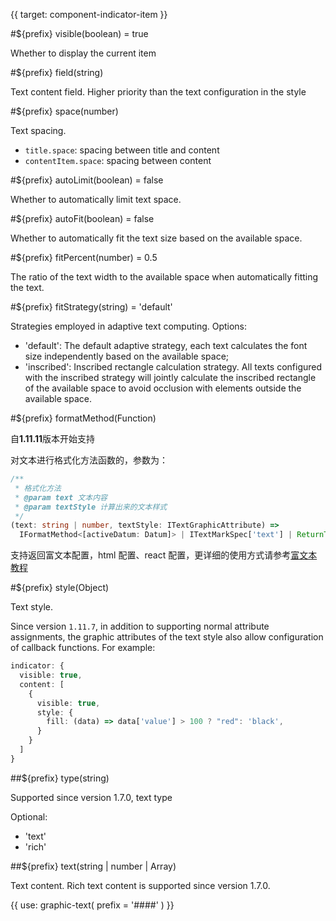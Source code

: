 {{ target: component-indicator-item }}

#${prefix} visible(boolean) = true

Whether to display the current item

#${prefix} field(string)

Text content field.
Higher priority than the text configuration in the style

#${prefix} space(number)

Text spacing.

- `title.space`: spacing between title and content
- `contentItem.space`: spacing between content

#${prefix} autoLimit(boolean) = false

Whether to automatically limit text space.

#${prefix} autoFit(boolean) = false

Whether to automatically fit the text size based on the available space.

#${prefix} fitPercent(number) = 0.5

The ratio of the text width to the available space when automatically fitting the text.

#${prefix} fitStrategy(string) = 'default'

Strategies employed in adaptive text computing. Options:

- 'default': The default adaptive strategy, each text calculates the font size independently based on the available space;
- 'inscribed': Inscribed rectangle calculation strategy. All texts configured with the inscribed strategy will jointly calculate the inscribed rectangle of the available space to avoid occlusion with elements outside the available space.

#${prefix} formatMethod(Function)

自**1.11.11**版本开始支持

对文本进行格式化方法函数的，参数为：

```ts
/**
 * 格式化方法
 * @param text 文本内容
 * @param textStyle 计算出来的文本样式
 */
(text: string | number, textStyle: ITextGraphicAttribute) =>
  IFormatMethod<[activeDatum: Datum]> | ITextMarkSpec['text'] | ReturnType<IFormatMethod<[activeDatum: Datum]>>;
```

支持返回富文本配置，html 配置、react 配置，更详细的使用方式请参考[富文本教程](/vchart/guide/tutorial_docs/extend/Richtext_and_Dom)

#${prefix} style(Object)

Text style.

Since version `1.11.7`, in addition to supporting normal attribute assignments, the graphic attributes of the text style also allow configuration of callback functions. For example:

```ts
indicator: {
  visible: true,
  content: [
    {
      visible: true,
      style: {
        fill: (data) => data['value'] > 100 ? "red": 'black',
      }
    }
  ]
}
```

##${prefix} type(string)

Supported since version 1.7.0, text type

Optional:

- 'text'
- 'rich'

##${prefix} text(string | number | Array)

Text content.
Rich text content is supported since version 1.7.0.

{{ use: graphic-text(
  prefix = '####'
) }}
